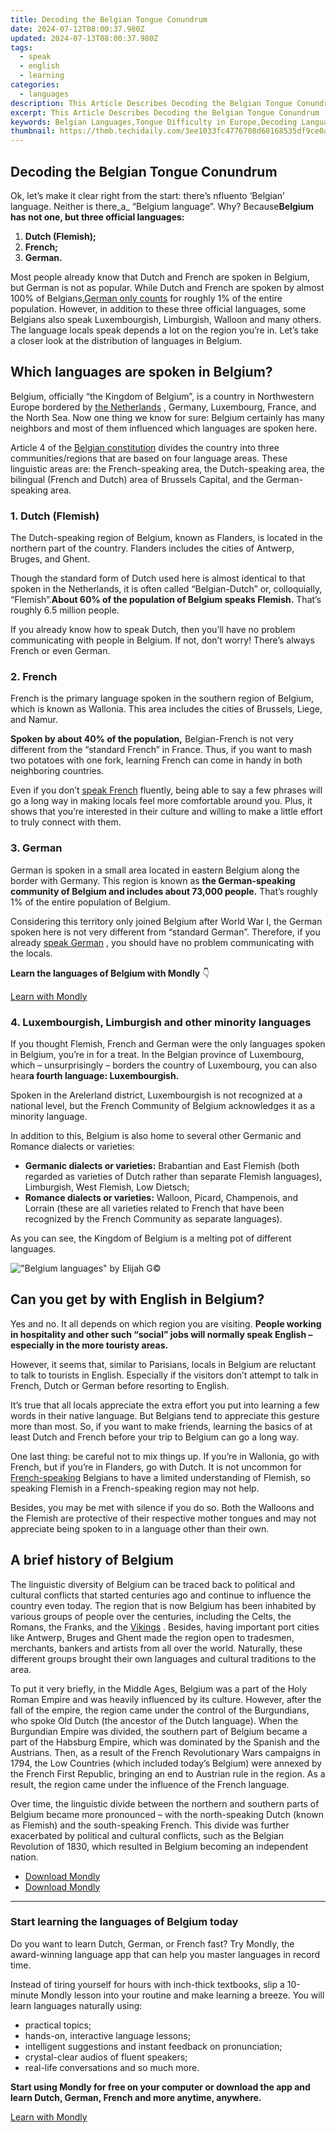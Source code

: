 ```yaml
---
title: Decoding the Belgian Tongue Conundrum
date: 2024-07-12T08:00:37.980Z
updated: 2024-07-13T08:00:37.980Z
tags:
  - speak
  - english
  - learning
categories:
  - languages
description: This Article Describes Decoding the Belgian Tongue Conundrum
excerpt: This Article Describes Decoding the Belgian Tongue Conundrum
keywords: Belgian Languages,Tongue Difficulty in Europe,Decoding Language Barriers,Belgium's Multilingualism,Language Complexity in Belgium,decoding the belgian tongue conundrum,finding the common speech among belgians
thumbnail: https://thmb.techidaily.com/3ee1033fc4776708d60168535df9ce0ace02b9d450e390888f83793293d3623b.jpg
---
```


## Decoding the Belgian Tongue Conundrum

 Ok, let’s make it clear right from the start: there’s nfluento ‘Belgian’ language. Neither is there_a_ “Belgium language”. Why? Because**Belgium has not one, but three official languages:**

1. **Dutch (Flemish);**
2. **French;**
3. **German.**

 Most people already know that Dutch and French are spoken in Belgium, but German is not as popular. While Dutch and French are spoken by almost 100% of Belgians,[German only counts](https://shop.mondly.com/affiliate.php?ACCOUNT=ATISTUDI&AFFILIATE=108875&PATH=https://www.mondly.com?AFFILIATE=108875) for roughly 1% of the entire population. However, in addition to these three official languages, some Belgians also speak Luxembourgish, Limburgish, Walloon and many others. The language locals speak depends a lot on the region you’re in. Let’s take a closer look at the distribution of languages in Belgium.

## Which languages are spoken in Belgium?

 Belgium, officially “the Kingdom of Belgium”, is a country in Northwestern Europe bordered by [the Netherlands](https://shop.mondly.com/affiliate.php?ACCOUNT=ATISTUDI&AFFILIATE=108875&PATH=https://www.mondly.com?AFFILIATE=108875) , Germany, Luxembourg, France, and the North Sea. Now one thing we know for sure: Belgium certainly has many neighbors and most of them influenced which languages are spoken here.

 Article 4 of the [Belgian constitution](https://en.wikipedia.org/wiki/Constitution%5Fof%5FBelgium) divides the country into three communities/regions that are based on four language areas. These linguistic areas are: the French-speaking area, the Dutch-speaking area, the bilingual (French and Dutch) area of Brussels Capital, and the German-speaking area.

### 1\. Dutch (Flemish)

 The Dutch-speaking region of Belgium, known as Flanders, is located in the northern part of the country. Flanders includes the cities of Antwerp, Bruges, and Ghent.

 Though the standard form of Dutch used here is almost identical to that spoken in the Netherlands, it is often called “Belgian-Dutch” or, colloquially, “Flemish”.**About 60% of the population of Belgium speaks Flemish.** That’s roughly 6.5 million people.

 If you already know how to speak Dutch, then you’ll have no problem communicating with people in Belgium. If not, don’t worry! There’s always French or even German.

### 2\. French

 French is the primary language spoken in the southern region of Belgium, which is known as Wallonia. This area includes the cities of Brussels, Liege, and Namur.

**Spoken by about 40% of the population,** Belgian-French is not very different from the “standard French” in France. Thus, if you want to mash two potatoes with one fork, learning French can come in handy in both neighboring countries.

 Even if you don’t [speak French](https://shop.mondly.com/affiliate.php?ACCOUNT=ATISTUDI&AFFILIATE=108875&PATH=https://www.mondly.com?AFFILIATE=108875) fluently, being able to say a few phrases will go a long way in making locals feel more comfortable around you. Plus, it shows that you’re interested in their culture and willing to make a little effort to truly connect with them.

### 3\. German

 German is spoken in a small area located in eastern Belgium along the border with Germany. This region is known as **the German-speaking community of Belgium and includes about 73,000 people.** That’s roughly 1% of the entire population of Belgium.

 Considering this territory only joined Belgium after World War I, the German spoken here is not very different from “standard German”. Therefore, if you already [speak German](https://shop.mondly.com/affiliate.php?ACCOUNT=ATISTUDI&AFFILIATE=108875&PATH=https://www.mondly.com?AFFILIATE=108875) , you should have no problem communicating with the locals.

**Learn the languages of Belgium with Mondly** 👇

[Learn with Mondly](https://app.adjust.io/5ixfg4k?campaign=blog-post-id-7110&fallback=https%3A%2F%2Fapp.mondly.com?avangate%5Fsrc=blog-post-id-7110&redirect%5Fandroid=https%3A%2F%2Fplay.google.com%2Fstore%2Fapps%2Fdetails%3Fid%3Dcom.atistudios.mondly.languages&redirect%5Fios=https%3A%2F%2Fitunes.apple.com%2Fapp%2Fid987873536&redirect%5Fmacos=https%3A%2F%2Fapp.mondly.com?avangate%5Fsrc=blog-post-id-7110)

### 4\. Luxembourgish, Limburgish and other minority languages

 If you thought Flemish, French and German were the only languages spoken in Belgium, you’re in for a treat. In the Belgian province of Luxembourg, which – unsurprisingly – borders the country of Luxembourg, you can also hear**a fourth language: Luxembourgish.**

 Spoken in the Arelerland district, Luxembourgish is not recognized at a national level, but the French Community of Belgium acknowledges it as a minority language.

 In addition to this, Belgium is also home to several other Germanic and Romance dialects or varieties:

* **Germanic dialects or varieties:** Brabantian and East Flemish (both regarded as varieties of Dutch rather than separate Flemish languages), Limburgish, West Flemish, Low Dietsch;
* **Romance dialects or varieties:** Walloon, Picard, Champenois, and Lorrain (these are all varieties related to French that have been recognized by the French Community as separate languages).

 As you can see, the Kingdom of Belgium is a melting pot of different languages.

!["Belgium languages" by Elijah G©](https://edge.mondly.com/blog/wp-content/uploads/2022/12/belgium-languages-960x600.jpg "What Languages Do They Speak In Belgium? 2")

## Can you get by with English in Belgium?

 Yes and no. It all depends on which region you are visiting. **People working in hospitality and other such “social” jobs will normally speak English – especially in the more touristy areas.**

 However, it seems that, similar to Parisians, locals in Belgium are reluctant to talk to tourists in English. Especially if the visitors don’t attempt to talk in French, Dutch or German before resorting to English.

 It’s true that all locals appreciate the extra effort you put into learning a few words in their native language. But Belgians tend to appreciate this gesture more than most. So, if you want to make friends, learning the basics of at least Dutch and French before your trip to Belgium can go a long way.

 One last thing: be careful not to mix things up. If you’re in Wallonia, go with French, but if you’re in Flanders, go with Dutch. It is not uncommon for [French-speaking](https://shop.mondly.com/affiliate.php?ACCOUNT=ATISTUDI&AFFILIATE=108875&PATH=https://www.mondly.com?AFFILIATE=108875) Belgians to have a limited understanding of Flemish, so speaking Flemish in a French-speaking region may not help.

 Besides, you may be met with silence if you do so. Both the Walloons and the Flemish are protective of their respective mother tongues and may not appreciate being spoken to in a language other than their own.

## A brief history of Belgium

 The linguistic diversity of Belgium can be traced back to political and cultural conflicts that started centuries ago and continue to influence the country even today. The region that is now Belgium has been inhabited by various groups of people over the centuries, including the Celts, the Romans, the Franks, and the [Vikings](https://shop.mondly.com/affiliate.php?ACCOUNT=ATISTUDI&AFFILIATE=108875&PATH=https://www.mondly.com?AFFILIATE=108875) . Besides, having important port cities like Antwerp, Bruges and Ghent made the region open to tradesmen, merchants, bankers and artists from all over the world. Naturally, these different groups brought their own languages and cultural traditions to the area.

 To put it very briefly, in the Middle Ages, Belgium was a part of the Holy Roman Empire and was heavily influenced by its culture. However, after the fall of the empire, the region came under the control of the Burgundians, who spoke Old Dutch (the ancestor of the Dutch language). When the Burgundian Empire was divided, the southern part of Belgium became a part of the Habsburg Empire, which was dominated by the Spanish and the Austrians. Then, as a result of the French Revolutionary Wars campaigns in 1794, the Low Countries (which included today’s Belgium) were annexed by the French First Republic, bringing an end to Austrian rule in the region. As a result, the region came under the influence of the French language.

 Over time, the linguistic divide between the northern and southern parts of Belgium became more pronounced – with the north-speaking Dutch (known as Flemish) and the south-speaking French. This divide was further exacerbated by political and cultural conflicts, such as the Belgian Revolution of 1830, which resulted in Belgium becoming an independent nation.

* [Download Mondly](https://www.facebook.com/sharer/sharer.php?u=https%3A%2F%2Fwww.mondly.com%2Fblog%2Flanguages-spoken-in-belgium%2F&t=What+Languages+Do+They+Speak+In+Belgium%3F "Share on Facebook")
* [Download Mondly](https://shop.mondly.com/affiliate.php?ACCOUNT=ATISTUDI&AFFILIATE=108875&PATH=https://www.mondly.com?AFFILIATE=108875)

---

### Start learning the languages of Belgium today

 Do you want to learn Dutch, German, or French fast? Try Mondly, the award-winning language app that can help you master languages in record time.

 Instead of tiring yourself for hours with inch-thick textbooks, slip a 10-minute Mondly lesson into your routine and make learning a breeze. You will learn languages naturally using:

* practical topics;
* hands-on, interactive language lessons;
* intelligent suggestions and instant feedback on pronunciation;
* crystal-clear audios of fluent speakers;
* real-life conversations and so much more.

 **Start using Mondly for free on your computer or download the app and learn Dutch, German, French and more anytime, anywhere.**

[Learn with Mondly](https://adjt.mondly.com/5ixfg4k?campaign=blog-post-id-7110&fallback=https%3A%2F%2Fapp.mondly.com%3Futm%5Fmedium%3Dblog%5Fblog-post-id-7110%26utm%5Fsource%3Dblog-post-id-7110&redirect%5Fmacos=https%3A%2F%2Fapp.mondly.com%3Futm%5Fmedium%3Dblog%5Fblog-post-id-7110%26utm%5Fsource%3Dblog-post-id-7110&redirect%5Fandroid=https%3A%2F%2Fplay.google.com%2Fstore%2Fapps%2Fdetails%3Fid%3Dcom.atistudios.mondly.languages%3Futm%5Fmedium%3Dblog%5Fblog-post-id-7110%26utm%5Fsource%3Dblog-post-id-7110&redirect%5Fios=https%3A%2F%2Fapps.apple.com%2Fapp%2Fapple-store%2Fid987873536%3Fpt%3D78954800%26ct%3Dblog-post-id-7110%26mt%3D8 "Learn with Mondly")

<ins class="adsbygoogle"
     style="display:block"
     data-ad-format="autorelaxed"
     data-ad-client="ca-pub-7571918770474297"
     data-ad-slot="1223367746"></ins>



<ins class="adsbygoogle"
     style="display:block"
     data-ad-client="ca-pub-7571918770474297"
     data-ad-slot="8358498916"
     data-ad-format="auto"
     data-full-width-responsive="true"></ins>




